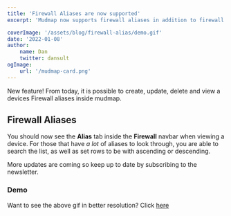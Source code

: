 ```yaml
---
title: 'Firewall Aliases are now supported' 
excerpt: 'Mudmap now supports firewall aliases in addition to firewall rules'

coverImage: '/assets/blog/firewall-alias/demo.gif' 
date: '2022-01-08' 
author:
    name: Dan 
    twitter: dansult
ogImage:
    url: '/mudmap-card.png'
---
```


New feature! From today, it is possible to create, update, delete and view a 
devices Firewall aliases inside mudmap.

## Firewall Aliases

You should now see the **Alias** tab inside the **Firewall** navbar when 
viewing a device. For those that have *a lot* of aliases to look through, 
you are able to search the list, as well as set rows to be with ascending 
or descending.

More updates are coming so keep up to date by subscribing to the newsletter.

### Demo

Want to see the above gif in better resolution? Click [here]

[here]: /assets/blog/firewall-alias/demo.gif?ref=blog-alias-gif
